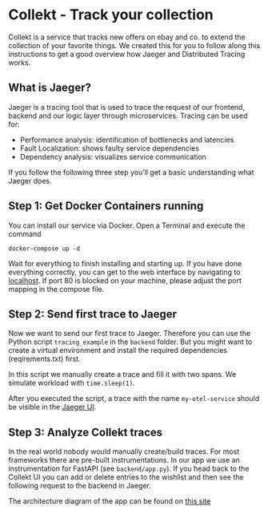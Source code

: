 # Collekt - Track your collection

Collekt is a service that tracks new offers on ebay and co. to extend the collection of your favorite things.
We created this for you to follow along this instructions to get a good overview how Jaeger and Distributed Tracing works.

## What is Jaeger?

Jaeger is a tracing tool that is used to trace the request of our frontend, backend and our logic layer through microservices.
Tracing can be used for:
- Performance analysis: identification of bottlenecks and latencies
- Fault Localization: shows faulty service dependencies
- Dependency analysis: visualizes service communication

If you follow the following three step you'll get a basic understanding what Jaeger does.

## Step 1: Get Docker Containers running

You can install our service via Docker.
Open a Terminal and execute the command 
```
docker-compose up -d
```
Wait for everything to finish installing and starting up.
If you have done everything correctly, you can get to the web interface by navigating to [localhost](http://localhost). If port 80 is blocked on your machine, please adjust the port mapping in the compose file.

## Step 2: Send first trace to Jaeger

Now we want to send our first trace to Jaeger. Therefore you can use the Python script ```tracing_example``` in the ```backend``` folder. But you might want to create a virtual environment and install the required dependencies (reqirements.txt) first.

In this script we manually create a trace and fill it with two spans. We simulate workload with `time.sleep(1)`.

After you executed the script, a trace with the name `my-otel-service` should be visible in the [Jaeger UI](http:localhost/jaeger).

## Step 3: Analyze Collekt traces

In the real world nobody would manually create/build traces. For most frameworks there are pre-built instrumentations. In our app we use an instrumentation for FastAPI (see `backend/app.py`). If you head back to the Collekt UI you can add or delete entries to the wishlist and then see the following request to the backend in Jaeger.   

The architecture diagram of the app can be found on [this site](http://localhost/docs)
